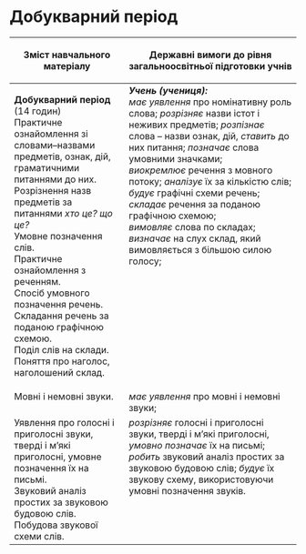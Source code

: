 # Добукварний період
<table>
<thead>
  <tr>
    <th width="40%" align="center"><p>Зміст навчального матеріалу</p></td>
    <th width="60%" align="center"><p>Державні вимоги до рівня загальноосвітньої підготовки учнів</p></td>
  </tr>
</thead>
<tbody>
  <tr>
    <td width="40%" style="vertical-align:top !important;">
    <p><b>Добукварний період</b> (14 годин)<br>
Практичне ознайомлення зі словами–назвами предметів, ознак, дій, граматичними питаннями до них. <br>
Розрізнення назв предметів за питаннями <i>хто це? що це?</i><br>
Умовне позначення слів.<br>
Практичне ознайомлення з реченням.<br>
Спосіб умовного позначення речень.<br>
Складання речень за поданою графічною схемою.<br>
Поділ слів на склади.<br>
Поняття про наголос, наголошений склад.<br></td>
    <td width="60%" style="vertical-align:top !important;">
<i><b>Учень (учениця):</b></i><br>
<i>має уявлення</i> про номінативну роль слова; <i>розрізняє</i> назви істот і неживих предметів; <i>розпізнає</i> слова – назви ознак, дій, <i>ставить</i> до них питання; <i>позначає</i> слова умовними значками;<br>
<i>виокремлює</i> речення з мовного потоку; <i>аналізує</i> їх за кількістю слів; <i>будує</i> графічні схеми речень;<br>
<i>складає</i> речення за поданою графічною схемою;<br>
<i>вимовляє</i> слова по складах; <br>
<i>визначає</i> на слух склад, який вимовляється з більшою силою голосу;<br></td>
  </tr>
  <tr>
    <td width="40%" style="vertical-align:top !important;">
    Мовні і немовні звуки.</td>
    <td width="60%" style="vertical-align:top !important;">
<i>має уявлення</i> про мовні і немовні звуки;<br></td>
  </tr>
  <tr>
    <td width="40%" style="vertical-align:top !important;">
Уявлення про голосні і приголосні звуки, тверді і м’які приголосні, умовне позначення їх на письмі. <br>
Звуковий аналіз простих за звуковою будовою слів. Побудова звукової схеми слів.<br>
</td>
    <td width="60%" style="vertical-align:top !important;">
<i>розрізняє</i> голосні і приголосні звуки, тверді і м’які приголосні, <i>умовно позначає</i> їх на письмі; <br>
<i>робить</i> звуковий аналіз простих за звуковою будовою слів; <i>будує</i> їх звукову схему, використовуючи умовні позначення звуків.<br></td>
  </tr>
</tbody>
</table>